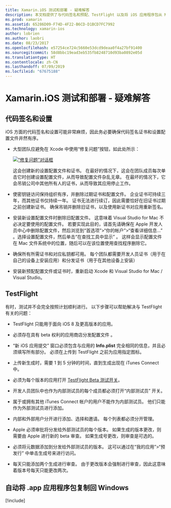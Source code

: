 ```yaml
---
title: Xamarin.iOS 测试和部署 - 疑难解答
description: 本文档提供了与代码签名和预配、TestFlight 以及将 iOS 应用程序包从 Mac 生成主机复制到 Windows 有关的疑难解答提示。
ms.prod: xamarin
ms.assetid: 65286D09-F74D-4F22-B6CD-D1BCD7FC7992
ms.technology: xamarin-ios
author: lobrien
ms.author: laobri
ms.date: 08/23/2017
ms.openlocfilehash: e57254ce724c5660e53dcd9deaa0f4a27bf91400
ms.sourcegitcommit: 58d8bbc19ead3eb535fb8248710d93ba0892e05d
ms.translationtype: HT
ms.contentlocale: zh-CN
ms.lasthandoff: 07/09/2019
ms.locfileid: "67675188"
---
```

# <a name="xamarinios-testing-and-deployment---troubleshooting"></a>Xamarin.iOS 测试和部署 - 疑难解答

## <a name="code-signing--provisioning"></a>代码签名和设置

iOS 方面的代码签名和设置可能非常麻烦，因此务必要确保代码签名证书和设置配置文件井然有序。

* 大型团队应避免在 Xcode 中使用“修复问题”按钮，如此处所示：

    [![](troubleshooting-images/fixissue.png "“修复问题”对话框")](troubleshooting-images/fixissue.png#lightbox)

    这会创建新的设置配置文件和证书。 在最好的情况下，这会在团队成员每次单击它时创建设置配置文件，从而导致配置文件杂乱无章。 在最坏的情况下，它会吊销公司中其他所有人的证书，从而导致其应用停止工作。

* 使密钥链访问保持组织有序，并删除过期证书和配置文件。 企业证书可持续三年，而其他证书仅持续一年。 证书无法进行续订，因此需要恰好在旧证书过期之前创建新证书。 确保吊销并删除旧证书，以及使用新证书对应用重新签名。

* 安装新设置配置文件时删除旧配置文件。 这意味着 Visual Studio for Mac 不必决定要使用的配置文件。 若要实现此目的，请首先请确保在 Apple 开发人员中心中删除配置文件，然后浏览到“首选项”>“你的帐户”>“查看详细信息...”  。选择设置配置文件，然后单击“在查找工具中显示”  。 这样会显示配置文件在 Mac 文件系统中的位置，随后可以在该位置使用查找程序删除它。

* 确保所有所需证书和对应私钥都可用。 每个团队都需要开发人员证书（用于在自己的设备上安装应用）和分发证书（用于在其他设备上安装）

* 安装新预配配置文件或证书时，重新启动 Xcode 和 Visual Studio for Mac / Visual Studio。

## <a name="testflight"></a>TestFlight

有时，测试并不会完全按照计划顺利进行。  以下步骤可以帮助解决与 TestFlight 有关的问题：

- TestFlight 只能用于面向 iOS 8 及更高版本的应用。

- 必须存在具有 beta 权利的应用商店分发配置文件  。

- “新 iOS 应用提交”  窗口必须包含与应用的 **Info.plist** 完全相同的信息，并且必须填写所有部分。 必须在上传到 TestFlight 之前为应用指定图标。

- 上传新生成时，需要 1 到 5 分钟的时间，直到生成出现在 iTunes Connect 中。

- 必须为每个版本的应用打开 [TestFlight Beta 测试开关](~/ios/deploy-test/testflight.md#beta-testing)。

- 开发人员团队中也作为内部测试员的每个成员都必须打开“内部测试员”  开关。

- 属于或拥有其他 iTunes Connect 帐户的用户不能作为内部测试员。 他们只能作为外部测试员进行添加。

- 内部和外部用户分开进行添加、选择和邀请。 每个列表都必须分开管理。

- Apple 必须审批将分发给外部测试员的每个版本。 如果生成的版本更改，则需要由 Apple 进行新的 beta 审查。 如果生成号更改，则审查是可选的。

- 必须将元数据添加到分发给外部测试员的版本。 这可以通过在“我的应用”>“预发行”  中单击生成号来进行访问。

- 每天只能添加两个生成进行审查。 由于更改版本会强制进行审查，因此这意味着版本号每天只能更改两次。

<a name="Automatically_copy_app_bundles_back_to_Windows" />

## <a name="automatically-copy-app-bundles-back-to-windows"></a>自动将 .app 应用程序包复制回 Windows

[!include[](~/ios/includes/copy-app-bundle-to-windows.md)]

